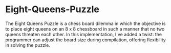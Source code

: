 # Eight-Queens-Puzzle
The Eight Queens Puzzle is a chess board dilemma in which the objective is to place eight queens on an 8 x 8 chessboard in such a manner that no two queens threaten each other. In this implementation, I've added a twist: the programmer can adjust the board size during compilation, offering flexibility in solving the puzzle.
